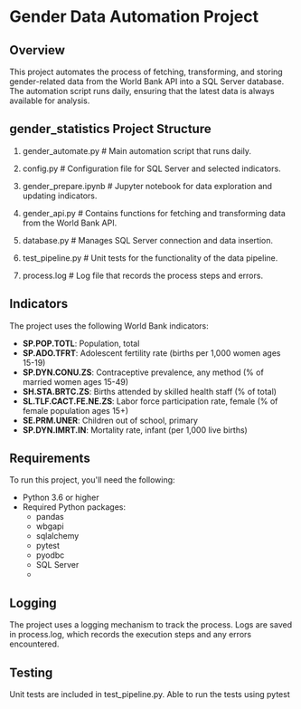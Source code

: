 # Gender Data Automation Project


## Overview
This project automates the process of fetching, transforming, and storing gender-related data from the World Bank API into a SQL Server database. The automation script runs daily, ensuring that the latest data is always available for analysis.


## gender_statistics Project Structure

1. gender_automate.py # Main automation script that runs daily.

2. config.py          # Configuration file for SQL Server and selected indicators. 

3. gender_prepare.ipynb # Jupyter notebook for data exploration and updating indicators. 

4. gender_api.py      # Contains functions for fetching and transforming data from the World Bank API. 

5. database.py        # Manages SQL Server connection and data insertion. 

6. test_pipeline.py   # Unit tests for the functionality of the data pipeline. 

7. process.log        # Log file that records the process steps and errors.




## Indicators
The project uses the following World Bank indicators:

- **SP.POP.TOTL**: Population, total
- **SP.ADO.TFRT**: Adolescent fertility rate (births per 1,000 women ages 15-19)
- **SP.DYN.CONU.ZS**: Contraceptive prevalence, any method (% of married women ages 15-49)
- **SH.STA.BRTC.ZS**: Births attended by skilled health staff (% of total)
- **SL.TLF.CACT.FE.NE.ZS**: Labor force participation rate, female (% of female population ages 15+)
- **SE.PRM.UNER**: Children out of school, primary
- **SP.DYN.IMRT.IN**: Mortality rate, infant (per 1,000 live births)

  
## Requirements
To run this project, you'll need the following:

- Python 3.6 or higher
- Required Python packages:
  - pandas
  - wbgapi
  - sqlalchemy
  - pytest
  - pyodbc
  - SQL Server
  - 

## Logging
The project uses a logging mechanism to track the process. Logs are saved in process.log, which records the execution steps and any errors encountered.

## Testing
Unit tests are included in test_pipeline.py. Able to run the tests using pytest


